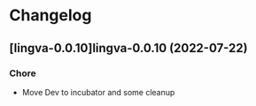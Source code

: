# Changelog



## [lingva-0.0.10]lingva-0.0.10 (2022-07-22)

### Chore

- Move Dev to incubator and some cleanup
  
  